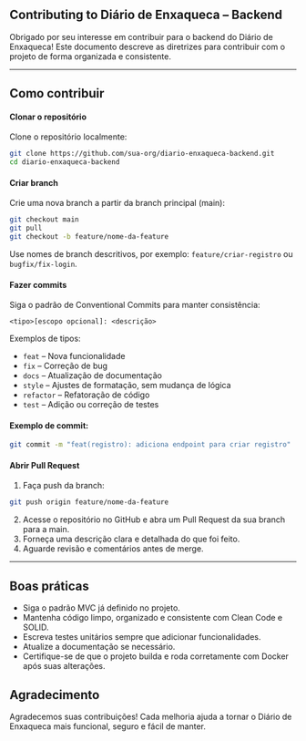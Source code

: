 ## Contributing to Diário de Enxaqueca – Backend

Obrigado por seu interesse em contribuir para o backend do Diário de Enxaqueca! Este documento descreve as diretrizes para contribuir com o projeto de forma organizada e consistente.

---

##  Como contribuir
#### Clonar o repositório

Clone o repositório localmente:
```bash
git clone https://github.com/sua-org/diario-enxaqueca-backend.git
cd diario-enxaqueca-backend
```

#### Criar branch

Crie uma nova branch a partir da branch principal (main):
```bash
git checkout main
git pull
git checkout -b feature/nome-da-feature
```

Use nomes de branch descritivos, por exemplo: `feature/criar-registro` ou `bugfix/fix-login`.

#### Fazer commits

Siga o padrão de Conventional Commits para manter consistência:
```php-template
<tipo>[escopo opcional]: <descrição>
```

Exemplos de tipos:

* `feat` – Nova funcionalidade
* `fix` – Correção de bug
* `docs` – Atualização de documentação
* `style` – Ajustes de formatação, sem mudança de lógica
* `refactor` – Refatoração de código
* `test` – Adição ou correção de testes

#### Exemplo de commit:
```bash
git commit -m "feat(registro): adiciona endpoint para criar registro"
```

#### Abrir Pull Request

1. Faça push da branch:
```bash
git push origin feature/nome-da-feature
```
2. Acesse o repositório no GitHub e abra um Pull Request da sua branch para a main.
3. Forneça uma descrição clara e detalhada do que foi feito.
4. Aguarde revisão e comentários antes de merge.

---

## Boas práticas

* Siga o padrão MVC já definido no projeto.
* Mantenha código limpo, organizado e consistente com Clean Code e SOLID.
* Escreva testes unitários sempre que adicionar funcionalidades.
* Atualize a documentação se necessário.
* Certifique-se de que o projeto builda e roda corretamente com Docker após suas alterações.

## Agradecimento

Agradecemos suas contribuições! Cada melhoria ajuda a tornar o Diário de Enxaqueca mais funcional, seguro e fácil de manter.